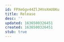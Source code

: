 ```yaml
---
id: FPXeGgv44ZlJHVoXmU8Ku
title: Release
desc: ''
updated: 1636500326451
created: 1636500326451
stub: true
---
```


